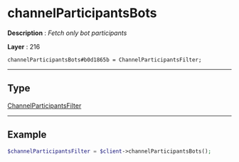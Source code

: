 # channelParticipantsBots

**Description** : *Fetch only bot participants*

**Layer** : 216

```tl
channelParticipantsBots#b0d1865b = ChannelParticipantsFilter;
```

---

## Type

[ChannelParticipantsFilter](type/ChannelParticipantsFilter)

---

## Example

```php
$channelParticipantsFilter = $client->channelParticipantsBots();
```